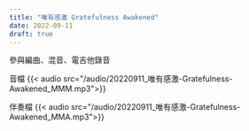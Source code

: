 ```yaml
---
title: "唯有感激 Gratefulness Awakened"
date: 2022-09-11
draft: true
---
```


參與編曲、混音、電吉他錄音

音檔
{{< audio src="/audio/20220911_唯有感激-Gratefulness-Awakened_MMM.mp3">}}

伴奏檔
{{< audio src="/audio/20220911_唯有感激-Gratefulness-Awakened_MMA.mp3">}}
